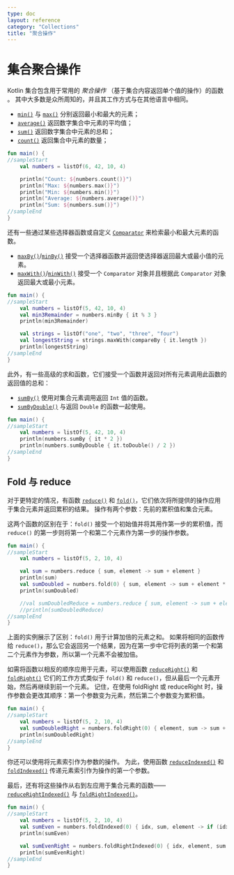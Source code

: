 ```yaml
---
type: doc
layout: reference
category: "Collections"
title: "聚合操作"
---
```


# 集合聚合操作

Kotlin 集合包含用于常用的 _聚合操作_ （基于集合内容返回单个值的操作）的函数 。
其中大多数是众所周知的，并且其工作方式与在其他语言中相同。

* [`min()`](https://kotlinlang.org/api/latest/jvm/stdlib/kotlin.collections/min.html) 与 [`max()`](https://kotlinlang.org/api/latest/jvm/stdlib/kotlin.collections/max.html) 分别返回最小和最大的元素；
* [`average()`](https://kotlinlang.org/api/latest/jvm/stdlib/kotlin.collections/average.html) 返回数字集合中元素的平均值；
* [`sum()`](https://kotlinlang.org/api/latest/jvm/stdlib/kotlin.collections/sum.html) 返回数字集合中元素的总和；
* [`count()`](https://kotlinlang.org/api/latest/jvm/stdlib/kotlin.collections/count.html) 返回集合中元素的数量；



```kotlin
fun main() {
//sampleStart
    val numbers = listOf(6, 42, 10, 4)

    println("Count: ${numbers.count()}")
    println("Max: ${numbers.max()}")
    println("Min: ${numbers.min()}")
    println("Average: ${numbers.average()}")
    println("Sum: ${numbers.sum()}")
//sampleEnd
}
```


还有一些通过某些选择器函数或自定义 [`Comparator`](https://kotlinlang.org/api/latest/jvm/stdlib/kotlin/-comparator/index.html) 来检索最小和最大元素的函数。

* [`maxBy()`](https://kotlinlang.org/api/latest/jvm/stdlib/kotlin.collections/max-by.html)/[`minBy()`](https://kotlinlang.org/api/latest/jvm/stdlib/kotlin.collections/min-by.html) 接受一个选择器函数并返回使选择器返回最大或最小值的元素。
* [`maxWith()`](https://kotlinlang.org/api/latest/jvm/stdlib/kotlin.collections/max-with.html)/[`minWith()`](https://kotlinlang.org/api/latest/jvm/stdlib/kotlin.collections/min-with.html) 接受一个 `Comparator` 对象并且根据此 `Comparator` 对象返回最大或最小元素。



```kotlin
fun main() {
//sampleStart
    val numbers = listOf(5, 42, 10, 4)
    val min3Remainder = numbers.minBy { it % 3 }
    println(min3Remainder)

    val strings = listOf("one", "two", "three", "four")
    val longestString = strings.maxWith(compareBy { it.length })
    println(longestString)
//sampleEnd
}
```


此外，有一些高级的求和函数，它们接受一个函数并返回对所有元素调用此函数的返回值的总和：

* [`sumBy()`](https://kotlinlang.org/api/latest/jvm/stdlib/kotlin.collections/sum-by.html) 使用对集合元素调用返回 `Int` 值的函数。
* [`sumByDouble()`](https://kotlinlang.org/api/latest/jvm/stdlib/kotlin.collections/sum-by-double.html) 与返回 `Double` 的函数一起使用。



```kotlin
fun main() {
//sampleStart    
    val numbers = listOf(5, 42, 10, 4)
    println(numbers.sumBy { it * 2 })
    println(numbers.sumByDouble { it.toDouble() / 2 })
//sampleEnd
}
```


## Fold 与 reduce

对于更特定的情况，有函数 [`reduce()`](https://kotlinlang.org/api/latest/jvm/stdlib/kotlin.collections/reduce.html) 和 [`fold()`](https://kotlinlang.org/api/latest/jvm/stdlib/kotlin.collections/fold.html)，它们依次将所提供的操作应用于集合元素并返回累积的结果。
操作有两个参数：先前的累积值和集合元素。

这两个函数的区别在于：`fold()` 接受一个初始值并将其用作第一步的累积值，而 `reduce()` 的第一步则将第一个和第二个元素作为第一步的操作参数。



```kotlin
fun main() {
//sampleStart
    val numbers = listOf(5, 2, 10, 4)

    val sum = numbers.reduce { sum, element -> sum + element }
    println(sum)
    val sumDoubled = numbers.fold(0) { sum, element -> sum + element * 2 }
    println(sumDoubled)

    //val sumDoubledReduce = numbers.reduce { sum, element -> sum + element * 2 } //错误：第一个元素在结果中没有加倍
    //println(sumDoubledReduce)
//sampleEnd
}
```


上面的实例展示了区别：`fold()` 用于计算加倍的元素之和。
如果将相同的函数传给 `reduce()`，那么它会返回另一个结果，因为在第一步中它将列表的第一个和第二个元素作为参数，所以第一个元素不会被加倍。

如需将函数以相反的顺序应用于元素，可以使用函数 [`reduceRight()`](https://kotlinlang.org/api/latest/jvm/stdlib/kotlin.collections/reduce-right.html) 和 [`foldRight()`](https://kotlinlang.org/api/latest/jvm/stdlib/kotlin.collections/fold-right.html)
它们的工作方式类似于 `fold()` 和 `reduce()`，但从最后一个元素开始，然后再继续到前一个元素。
记住，在使用 foldRight 或 reduceRight 时，操作参数会更改其顺序：第一个参数变为元素，然后第二个参数变为累积值。



```kotlin
fun main() {
//sampleStart
    val numbers = listOf(5, 2, 10, 4)
    val sumDoubledRight = numbers.foldRight(0) { element, sum -> sum + element * 2 }
    println(sumDoubledRight)
//sampleEnd
}
```


你还可以使用将元素索引作为参数的操作。
为此，使用函数 [`reduceIndexed()`](https://kotlinlang.org/api/latest/jvm/stdlib/kotlin.collections/reduce-indexed.html) 和 [`foldIndexed()`](https://kotlinlang.org/api/latest/jvm/stdlib/kotlin.collections/fold-indexed.html) 传递元素索引作为操作的第一个参数。

最后，还有将这些操作从右到左应用于集合元素的函数——[`reduceRightIndexed()`](https://kotlinlang.org/api/latest/jvm/stdlib/kotlin.collections/reduce-right-indexed.html) 与 [`foldRightIndexed()`](https://kotlinlang.org/api/latest/jvm/stdlib/kotlin.collections/fold-right-indexed.html)。



```kotlin
fun main() {
//sampleStart
    val numbers = listOf(5, 2, 10, 4)
    val sumEven = numbers.foldIndexed(0) { idx, sum, element -> if (idx % 2 == 0) sum + element else sum }
    println(sumEven)

    val sumEvenRight = numbers.foldRightIndexed(0) { idx, element, sum -> if (idx % 2 == 0) sum + element else sum }
    println(sumEvenRight)
//sampleEnd
}
```


